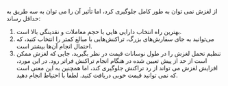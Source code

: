 از لغزش نمی توان به طور کامل جلوگیری کرد، اما تأثیر آن را می توان به سه طریق به حداقل رساند:
1. بهترین راه انتخاب دارایی هایی با حجم معاملات و نقدینگی بالا است.
2. می‌توانید به جای سفارش‌های بزرگ، تراکنش‌هایی با مبالغ کمتر را انتخاب کنید، که احتمال انجام آن‌ها بیشتر است.
3. تنظیم تحمل لغزش را در طول نوسانات قیمت در نظر بگیرید، جایی که لغزش ممکن است از حد از پیش تعیین شده در هنگام انجام تراکنش فراتر رود. در این مورد، افزایش لغزش می تواند از رد تراکنش جلوگیری کند، اما همچنین به این معنی است که نمی توانید قیمت خوبی دریافت کنید. لطفا با احتیاط انجام دهید.
